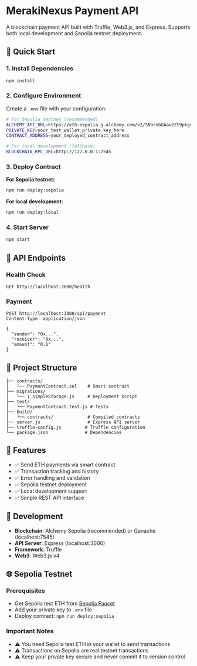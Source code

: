 # MerakiNexus Payment API

A blockchain payment API built with Truffle, Web3.js, and Express. Supports both local development and Sepolia testnet deployment.

## 🚀 Quick Start

### 1. Install Dependencies

```bash
npm install
```

### 2. Configure Environment

Create a `.env` file with your configuration:

```bash
# For Sepolia testnet (recommended)
ALCHEMY_API_URL=https://eth-sepolia.g.alchemy.com/v2/SNornbGAaw2Zt9pkgcMh5
PRIVATE_KEY=your_test_wallet_private_key_here
CONTRACT_ADDRESS=your_deployed_contract_address

# For local development (fallback)
BLOCKCHAIN_RPC_URL=http://127.0.0.1:7545
```

### 3. Deploy Contract

**For Sepolia testnet:**

```bash
npm run deploy:sepolia
```

**For local development:**

```bash
npm run deploy:local
```

### 4. Start Server

```bash
npm start
```

## 📡 API Endpoints

### Health Check

```
GET http://localhost:3000/health
```

### Payment

```
POST http://localhost:3000/api/payment
Content-Type: application/json

{
  "sender": "0x...",
  "receiver": "0x...",
  "amount": "0.1"
}
```

## 📁 Project Structure

```
├── contracts/
│   └── PaymentContract.sol    # Smart contract
├── migrations/
│   └── 1_simpleStorage.js     # Deployment script
├── test/
│   └── PaymentContract.test.js # Tests
├── build/
│   └── contracts/             # Compiled contracts
├── server.js                  # Express API server
├── truffle-config.js         # Truffle configuration
└── package.json              # Dependencies
```

## 🎯 Features

- ✅ Send ETH payments via smart contract
- ✅ Transaction tracking and history
- ✅ Error handling and validation
- ✅ Sepolia testnet deployment
- ✅ Local development support
- ✅ Simple REST API interface

## 🔧 Development

- **Blockchain**: Alchemy Sepolia (recommended) or Ganache (localhost:7545)
- **API Server**: Express (localhost:3000)
- **Framework**: Truffle
- **Web3**: Web3.js v4

## 🌐 Sepolia Testnet

### Prerequisites

- Get Sepolia test ETH from [Sepolia Faucet](https://sepoliafaucet.com/)
- Add your private key to `.env` file
- Deploy contract: `npm run deploy:sepolia`

### Important Notes

- ⚠️ You need Sepolia test ETH in your wallet to send transactions
- ⚠️ Transactions on Sepolia are real testnet transactions
- ⚠️ Keep your private key secure and never commit it to version control
